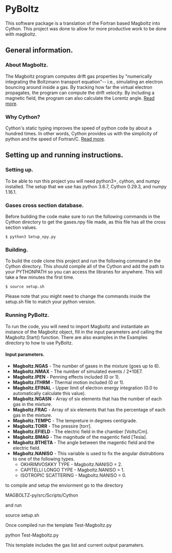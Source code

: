 # PyBoltz
This software package is a translation of the Fortran based Magboltz into Cython. This project was done to allow for more productive work to be done with magboltz.

## General information.
### About Magboltz.
The Magboltz program computes drift gas properties by "numerically integrating the Boltzmann transport equation"-- i.e., simulating an electron bouncing around inside a gas. By tracking how far the virtual electron propagates, the program can compute the drift velocity. By including a magnetic field, the program can also calculate the Lorentz angle. [Read more](http://cyclo.mit.edu/drift/www/aboutMagboltz.html).

### Why Cython?
Cython's static typing improves the speed of python code by about a hundred times. In other words, Cython provides us with the simplicity of python and the speed of Fortran/C. [Read more](https://cython.org/).

## Setting up and running instructions. 
### Setting up.
To be able to run this project you will need python3+, cython, and numpy installed. The setup that we use has python 3.6.7, Cython 0.29.3, and numpy 1.16.1. 

### Gases cross section database.
Before building the code make sure to run the following commands in the Cython directory to get the gases.npy file made, as this file has all the cross section values.
```
$ python3 Setup_npy.py
```
### Building.
To build the code clone this project and run the following command in the Cython directory. This should compile all of the Cython and add the path to your PYTHONPATH so you can access the libraries for anywhere. This will take a few minutes the first time.
```
$ source setup.sh
```
Please note that you might need to change the commands inside the setup.sh file to match your python version.

### Running PyBoltz.
To run the code, you will need to import Magboltz and instantiate an instance of the Magboltz object, fill in the input parameters and calling the Magboltz.Start() function. There are also examples in the Examples directory to how to use PyBoltz.
#### Input parameters.
* **Magboltz.NGAS** - The number of gases in the mixture (goes up to 6).
* **Magboltz.NMAX** - The number of simulated events / 2*10E7.
* **Magboltz.IPEN** - Penning effects included (0 or 1).
* **Magboltz.ITHRM** - Thermal motion included (0 or 1).
* **Magboltz.EFINAL** - Upper limit of electron energy integration (0.0 to automatically calculate this value).
* **Magboltz.NGASN** - Array of six elements that has the number of each gas in the mixture.
* **Magboltz.FRAC** - Array of six elements that has the percentage of each gas in the mixture.
* **Magboltz.TEMPC** - The tempreture in degrees centigrade.
* **Magboltz.TORR** - The pressire \[torr\].
* **Magboltz.EFIELD** - The electric field in the chamber \[Volts/Cm\].
* **Magboltz.BMAG** - The magnitude of the magentic field \[Tesla\].
* **Magboltz.BTHETA** - The angle between the magentic field and the electric field. 
* **Magboltz.NANISO** - This variable is used to fix the angular distrubtions to one of the following types. 
  - OKHRIMVOSKKY TYPE - Magboltz.NANISO = 2.
  - CAPITELLI LONGO TYPE - Magboltz.NANISO = 1.
  - ISOTROPIC SCATTERING - Magboltz.NANISO = 0.

to compile and setup the enviorment go to the directory 

MAGBOLTZ-py/src/Scripts/Cython

and run 

source setup.sh


Once compiled run the template Test-Magboltz.py

python Test-Magboltz.py


This template includes the gas list and current output paramaters.
